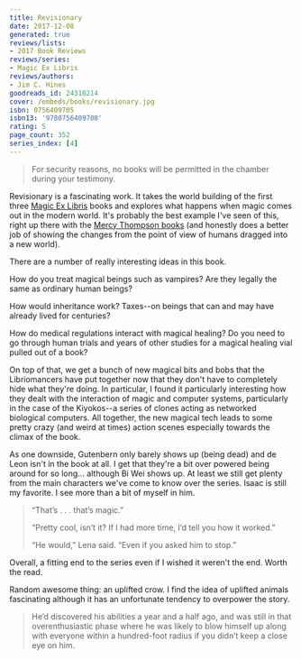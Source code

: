 ```yaml
---
title: Revisionary
date: 2017-12-08
generated: true
reviews/lists:
- 2017 Book Reviews
reviews/series:
- Magic Ex Libris
reviews/authors:
- Jim C. Hines
goodreads_id: 24316214
cover: /embeds/books/revisionary.jpg
isbn: 0756409705
isbn13: '9780756409708'
rating: 5
page_count: 352
series_index: [4]
---
```

> For security reasons, no books will be permitted in the chamber during your testimony.

Revisionary is a fascinating work. It takes the world building of the first three [Magic Ex Libris](https://www.goodreads.com/series/67567-magic-ex-libris) books and explores what happens when magic comes out in the modern world. It's probably the best example I've seen of this, right up there with the [Mercy Thompson books](https://www.goodreads.com/series/40932-mercy-thompson) (and honestly does a better job of showing the changes from the point of view of humans dragged into a new world).  

<!--more-->

There are a number of really interesting ideas in this book.  

How do you treat magical beings such as vampires? Are they legally the same as ordinary human beings?  

How would inheritance work? Taxes--on beings that can and may have already lived for centuries?  

How do medical regulations interact with magical healing? Do you need to go through human trials and years of other studies for a magical healing vial pulled out of a book?  

On top of that, we get a bunch of new magical bits and bobs that the Libriomancers have put together now that they don't have to completely hide what they're doing. In particular, I found it particularly interesting how they dealt with the interaction of magic and computer systems, particularly in the case of the Kiyokos--a series of clones acting as networked biological computers. All together, the new magical tech leads to some pretty crazy (and weird at times) action scenes especially towards the climax of the book.  

As one downside, Gutenbern only barely shows up (being dead) and de Leon isn't in the book at all. I get that they're a bit over powered being around for so long... although Bi Wei shows up. At least we still get plenty from the main characters we've come to know over the series. Isaac is still my favorite. I see more than a bit of myself in him.  

> “That’s . . . that’s magic.”  
>
> “Pretty cool, isn’t it? If I had more time, I’d tell you how it worked.”  
>
> “He would,” Lena said. “Even if you asked him to stop.”  

Overall, a fitting end to the series even if I wished it weren't the end. Worth the read.  

Random awesome thing: an uplifted crow. I find the idea of uplifted animals fascinating although it has an unfortunate tendency to overpower the story.  

> He’d discovered his abilities a year and a half ago, and was still in that overenthusiastic phase where he was likely to blow himself up along with everyone within a hundred-foot radius if you didn’t keep a close eye on him.